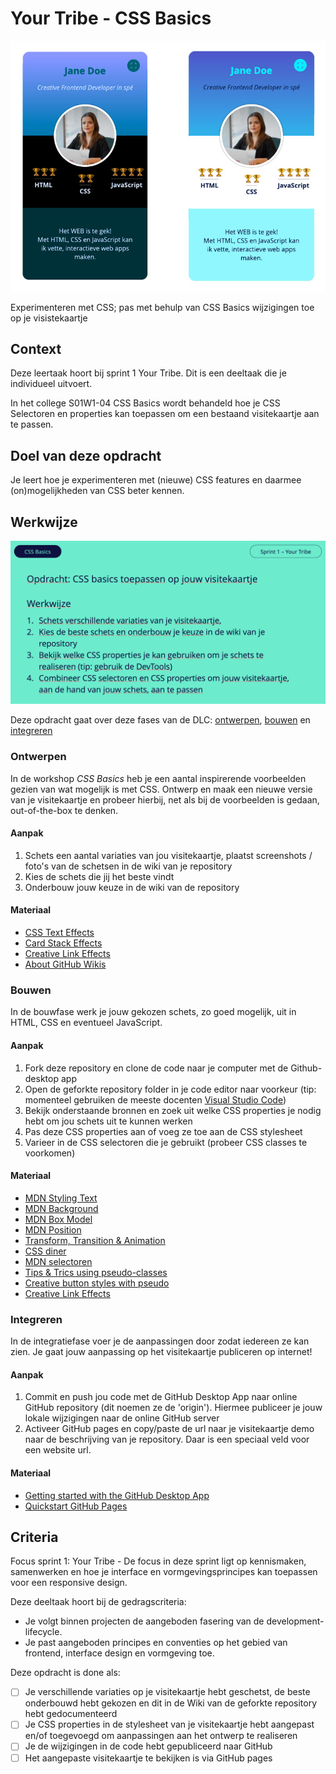 
# Your Tribe - CSS Basics

![Visitekaarte](visitekaartje.jpg)

Experimenteren met CSS; pas met behulp van CSS Basics wijzigingen toe op je visistekaartje

## Context

Deze leertaak hoort bij sprint 1 Your Tribe. Dit is een deeltaak die je individueel uitvoert.

In het college S01W1-04 CSS Basics wordt behandeld hoe je CSS Selectoren en properties kan toepassen om een bestaand visitekaartje aan te passen.

## Doel van deze opdracht

Je leert hoe je experimenteren met (nieuwe) CSS features en daarmee (on)mogelijkheden van CSS beter kennen.

## Werkwijze
![Opdrachtomschrijving](opdrachtomschrijving.png)

Deze opdracht gaat over deze fases van de DLC: [ontwerpen](#ontwerpen), [bouwen](#bouwen) en [integreren](#integreren) 

### Ontwerpen
In de workshop *CSS Basics* heb je een aantal inspirerende voorbeelden gezien van wat mogelijk is met CSS. Ontwerp en maak een nieuwe versie van je visitekaartje en probeer hierbij, net als bij de voorbeelden is gedaan, out-of-the-box te denken. 

#### Aanpak

1. Schets een aantal variaties van jou visitekaartje, plaatst screenshots / foto's van de schetsen in de wiki van je repository
2. Kies de schets die jij het beste vindt
3. Onderbouw jouw keuze in de wiki van de repository

#### Materiaal 

- [CSS Text Effects](https://freefrontend.com/css-text-effects/)
- [Card Stack Effects](https://tympanus.net/codrops/2015/10/28/effect-ideas-for-card-stacks/)
- [Creative Link Effects](https://tympanus.net/codrops/2013/08/06/creative-link-effects/)
- [About GitHub Wikis](https://docs.github.com/en/communities/documenting-your-project-with-wikis/about-wikis) 

### Bouwen
In de bouwfase werk je jouw gekozen schets, zo goed mogelijk, uit in HTML, CSS en eventueel JavaScript.

#### Aanpak

1. Fork deze repository en clone de code naar je computer met de Github-desktop app
2. Open de geforkte repository folder in je code editor naar voorkeur (tip: momenteel gebruiken de meeste docenten [Visual Studio Code](https://code.visualstudio.com/))
3. Bekijk onderstaande bronnen en zoek uit welke CSS properties je nodig hebt om jou schets uit te kunnen werken
4. Pas deze CSS properties aan of voeg ze toe aan de CSS stylesheet
5. Varieer in de CSS selectoren die je gebruikt (probeer CSS classes te voorkomen)

#### Materiaal 

- [MDN Styling Text](https://developer.mozilla.org/en-US/docs/Learn/CSS/Styling_text/Fundamentals)
- [MDN Background](https://developer.mozilla.org/en-US/docs/Web/CSS/background)
- [MDN Box Model](https://developer.mozilla.org/en-US/docs/Web/CSS/CSS_Box_Model)
- [MDN Position](https://developer.mozilla.org/en-US/docs/Web/CSS/position)
- [Transform, Transition & Animation](https://dev.to/moreno8423/css-transforms-transitions-and-animations-2m7d)
- [CSS diner](https://flukeout.github.io/)
- [MDN selectoren](https://developer.mozilla.org/en-US/docs/Learn/CSS/Building_blocks/Selectors)
- [Tips & Trics using pseudo-classes](https://codeburst.io/css-tips-and-tricks-using-pseudo-class-fa83248bb6e0)
- [Creative button styles with pseudo](https://tympanus.net/Development/CreativeButtons/)
- [Creative Link Effects](https://tympanus.net/codrops/2013/08/06/creative-link-effects/)


### Integreren
In de integratiefase voer je de aanpassingen door zodat iedereen ze kan zien. Je gaat jouw aanpassing op het visitekaartje publiceren op internet! 

#### Aanpak

1. Commit en push jou code met de GitHub Desktop App naar online GitHub repository (dit noemen ze de 'origin'). Hiermee publiceer je jouw lokale wijzigingen naar de online GitHub server
2. Activeer GitHub pages en copy/paste de url naar je visitekaartje demo naar de beschrijving van je repository. Daar is een speciaal veld voor een website url.

#### Materiaal 

- [Getting started with the GitHub Desktop App](https://docs.github.com/en/desktop/installing-and-configuring-github-desktop/overview/getting-started-with-github-desktop)
- [Quickstart GitHub Pages](https://docs.github.com/en/pages/quickstart)

## Criteria

Focus sprint 1: Your Tribe - De focus in deze sprint ligt op kennismaken, samenwerken en hoe je interface en vormgevingsprincipes kan toepassen voor een responsive design.

Deze deeltaak hoort bij de gedragscriteria:

- Je volgt binnen projecten de aangeboden fasering van de development-lifecycle.
- Je past aangeboden principes en conventies op het gebied van frontend, interface design en vormgeving toe.

Deze opdracht is done als:

- [ ] Je verschillende variaties op je visitekaartje hebt geschetst, de beste onderbouwd hebt gekozen en dit in de Wiki van de geforkte repository hebt gedocumenteerd
- [ ] Je CSS properties in de stylesheet van je visitekaartje hebt aangepast en/of toegevoegd om aanpassingen aan het ontwerp te realiseren
- [ ] Je de wijzigingen in de code hebt gepubliceerd naar GitHub  
- [ ] Het aangepaste visitekaartje te bekijken is via GitHub pages 
